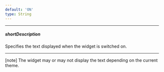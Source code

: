 ```yaml
---
default: 'ON'
type: String
---
```

---
##### shortDescription
Specifies the text displayed when the widget is switched on.

---
[note] The widget may or may not display the text depending on the current theme.